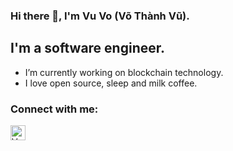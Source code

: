 ### Hi there 👋, I'm Vu Vo (Võ Thành Vũ).


## I'm a software engineer.

- I’m currently working on blockchain technology.
- I love open source, sleep and milk coffee.
 
### Connect with me:
[<img align="left" alt="Vu Vo | LinkedIn" width="24px" src="https://cdn.jsdelivr.net/npm/simple-icons@v3/icons/linkedin.svg" />][linkedin]
<br/>

[linkedin]: https://www.linkedin.com/in/vuvoth
